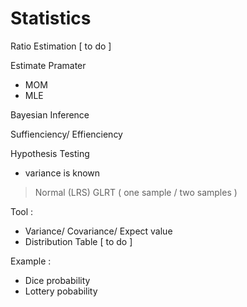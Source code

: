 # Statistics

Ratio Estimation [ to do ]

Estimate Pramater 
- MOM
- MLE

Bayesian Inference

Suffienciency/ Effienciency 

Hypothesis Testing
- variance is known
> Normal (LRS)
> GLRT ( one sample / two samples )






Tool :
- Variance/ Covariance/ Expect value
- Distribution Table [ to do ]



Example : 
- Dice probability
- Lottery pobability
